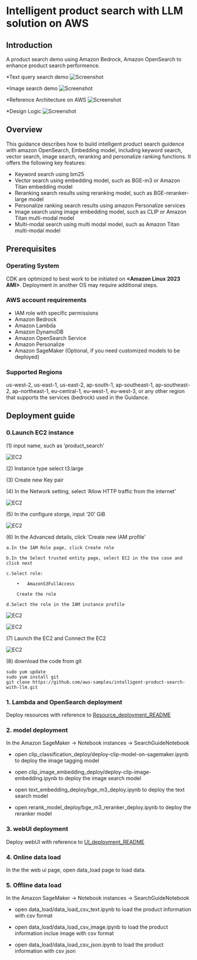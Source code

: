 # Intelligent product search with LLM solution on AWS

## Introduction

A product search demo using Amazon Bedrock, Amazon OpenSearch to enhance product search performence.

*Text query search demo
![Screenshot](./assets/text_search_demo.png)

*Image search demo
![Screenshot](./assets/image_search_demo.png)

*Reference Architecture on AWS
![Screenshot](./assets/architecture.png)

*Design Logic
![Screenshot](./assets/search_pipeline.png)


## Overview

This guidance describes how to build intelligent product search guidence with amazon OpenSearch, Embedding model, including keyword search, vector search, image search, reranking and personalize ranking functions.
It offers the following key features:
- Keyword search using bm25
- Vector search using embedding model, such as BGE-m3 or Amazon Titan embedding model
- Reranking search results using reranking model, such as BGE-reranker-large model
- Personalize ranking search results using amazon Personalize services
- Image search using image embedding model, such as CLIP or Amazon Titan multi-modal model
- Multi-modal search using multi modal model, such as Amazon Titan multi-modal model


## Prerequisites

### Operating System
CDK are optimized to best work to be initiated on **<Amazon Linux 2023 AMI>**.  Deployment in another OS may require additional steps.

### AWS account requirements

- IAM role with specific permissions
- Amazon Bedrock
- Amazon Lambda
- Amazon DynamoDB
- Amazon OpenSearch Service
- Amazon Personalize
- Amazon SageMaker (Optional, if you need customized models to be deployed)


### Supported Regions

us-west-2, us-east-1, us-east-2, ap-south-1, ap-southeast-1, ap-southeast-2, ap-northeast-1, eu-central-1, eu-west-1, eu-west-3, or any other region that supports the services (bedrock) used in the Guidance.


## Deployment guide

### 0.Launch EC2 instance

(1)	input name, such as ‘product_search’

![EC2](/assets/ec2-1.png)

(2)	Instance type select t3.large

(3)	Create new Key pair

(4)	In the Network setting, select ‘Allow HTTP traffic from the internet’

![EC2](/assets/ec2-2.png)

(5)	In the configure storge, input ‘20’ GiB

![EC2](/assets/ec2-3.png)

(6)	In the Advanced details, click ‘Create new IAM profile’

    a.In the IAM Role page, click Create role
    
    b.In the Select trusted entity page, select EC2 in the Use case and click next
    
    c.Select role:
        
        •	AmazonS3FullAccess
        
        Create the role
        
    d.Select the role in the IAM instance profile
    
![EC2](/assets/ec2-6.png)

![EC2](/assets/ec2-7.png)
    
(7)	Launch the EC2 and Connect the EC2

![EC2](/assets/ec2-8.png)

(8) download the code from git

```
sudo yum update
sudo yum install git
git clone https://github.com/aws-samples/intelligent-product-search-with-llm.git
```


### 1. Lambda and OpenSearch deployment

Deploy resources with reference to [Resource_deployment_README](https://github.com/aws-samples/intelligent-product-search-with-llm/blob/main/deployment/Resource_deployment_README.md)



### 2. model deployment

In the Amazon SageMaker -> Notebook instances -> SearchGuideNotebook

* open clip_classification_deploy/deploy-clip-model-on-sagemaker.ipynb to deploy the image tagging model

* open clip_image_embedding_deploy/deploy-clip-image-embedding.ipynb to deploy the image search model

* open text_embedding_deploy/bge_m3_deploy.ipynb to deploy the text search model

* open rerank_model_deploy/bge_m3_reranker_deploy.ipynb to deploy the reranker model


### 3. webUI deployment

Deploy webUI with reference to  [UI_deployment_README](https://github.com/aws-samples/intelligent-product-search-with-llm/blob/main/web_ui/UI_deployment_README.md)


### 4. Online data load

In the the web ui page, open data_load page to load data. 



### 5. Offline data load

In the Amazon SageMaker -> Notebook instances -> SearchGuideNotebook

* open data_load/data_load_csv_text.ipynb to load the product information with csv format

* open data_load/data_load_csv_image.ipynb to load the product information inclue image with csv format

* open data_load/data_load_csv_json.ipynb to load the product information with csv json
